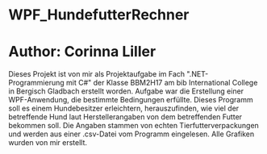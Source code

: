 # WPF_HundefutterRechner
# Author: Corinna Liller
Dieses Projekt ist von mir als Projektaufgabe im Fach ".NET-Programmierung mit C#" der Klasse BBM2H17 am bib International College in Bergisch Gladbach erstellt worden.
Aufgabe war die Erstellung einer WPF-Anwendung, die bestimmte Bedingungen erfüllte.
Dieses Programm soll es einem Hundebesitzer erleichtern, herauszufinden, wie viel der betreffende Hund laut Herstellerangaben von dem betreffenden Futter bekommen soll. Die Angaben stammen von echten Tierfutterverpackungen und werden aus einer .csv-Datei vom Programm eingelesen.
Alle Grafiken wurden von mir erstellt.
